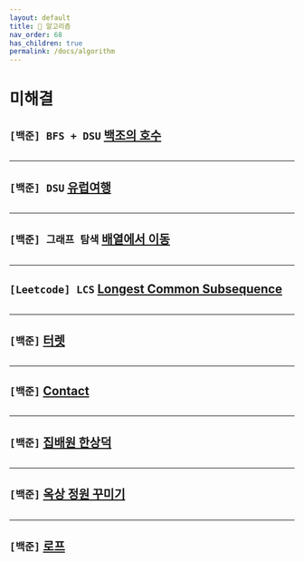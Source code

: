 ```yaml
---
layout: default
title: 🐢 알고리즘
nav_order: 68
has_children: true
permalink: /docs/algorithm
---
```



# 미해결

## **`[백준] BFS + DSU` [백조의 호수](https://www.acmicpc.net/problem/3197)**

```java
```

***

## **`[백준] DSU` [유럽여행](https://www.acmicpc.net/problem/1185)**

```java
```

***

## **`[백준] 그래프 탐색` [배열에서 이동](https://www.acmicpc.net/problem/1981)**

```java

```

***

## **`[Leetcode] LCS` [Longest Common Subsequence](https://leetcode.com/problems/longest-common-subsequence/)**

```java

```

***

## **`[백준]` [터렛](https://www.acmicpc.net/problem/1002)**

```java

```

***

## **`[백준]` [Contact](https://www.acmicpc.net/problem/1013)**

```java
```

***

## **`[백준]` [집배원 한상덕](https://www.acmicpc.net/problem/2842)**

```java
```

***

## **`[백준]` [옥상 정원 꾸미기](https://www.acmicpc.net/problem/6198)**

```java
```

***

## **`[백준]` [로프](https://www.acmicpc.net/problem/2217)**

```java
```